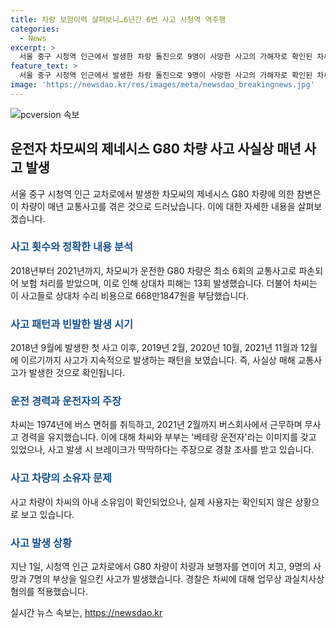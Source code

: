 ```yaml
---
title: 차량 보험이력 살펴보니…6년간 6번 사고 시청역 역주행
categories:
  - News
excerpt: >
  서울 중구 시청역 인근에서 발생한 차량 돌진으로 9명이 사망한 사고의 가해자로 확인된 차씨가 운전한 제네시스 G80 차량은 사실상 연간 사고를 내는 것으로 나타났다. 2018년부터 2021년까지 최소 6회 교통사고를 일으킨 이 차량으로 인해 상대차 피해도 13회 발생했으며, 총 수리비용은 668만1847원에 이르렀다. 차씨는 사고 당시 브레이크를 밟았으나 딱딱했다며 급발진을 주장하고 있다. 해당 차량의 소유주는 가해자의 아내로 확인됐지만, 운전자는 차씨나 아내 중 누구인지는 확인되지 않았다. 경찰은 차씨에 대해 업무상 과실치사상 혐의를 적용했다.  
feature_text: >
  서울 중구 시청역 인근에서 발생한 차량 돌진으로 9명이 사망한 사고의 가해자로 확인된 차씨가 운전한 제네시스 G80 차량은 사실상 연간 사고를 내는 것으로 나타났다. 2018년부터 2021년까지 최소 6회 교통사고를 일으킨 이 차량으로 인해 상대차 피해도 13회 발생했으며, 총 수리비용은 668만1847원에 이르렀다. 차씨는 사고 당시 브레이크를 밟았으나 딱딱했다며 급발진을 주장하고 있다. 해당 차량의 소유주는 가해자의 아내로 확인됐지만, 운전자는 차씨나 아내 중 누구인지는 확인되지 않았다. 경찰은 차씨에 대해 업무상 과실치사상 혐의를 적용했다.  
image: 'https://newsdao.kr/res/images/meta/newsdao_breakingnews.jpg'
---
```


<p><img src="https://newsdao.kr/res/images/meta/newsdao_breakingnews.jpg" alt="pcversion 속보" /></p>

<h2 data-ke-size="size26">운전자 차모씨의 제네시스 G80 차량 사고 사실상 매년 사고 발생</h2>

<p data-ke-size="size16">서울 중구 시청역 인근 교차로에서 발생한 차모씨의 제네시스 G80 차량에 의한 참변은 이 차량이 매년 교통사고를 겪은 것으로 드러났습니다. 이에 대한 자세한 내용을 살펴보겠습니다.</p>

<h3><b><span style="color: #1a5490;">사고 횟수와 정확한 내용 분석</span></b></h3>

<p data-ke-size="size16">2018년부터 2021년까지, 차모씨가 운전한 G80 차량은 최소 6회의 교통사고로 파손되어 보험 처리를 받았으며, 이로 인해 상대차 피해는 13회 발생했습니다. 더불어 차씨는 이 사고들로 상대차 수리 비용으로 668만1847원을 부담했습니다.</p>

<h3><b><span style="color: #1a5490;">사고 패턴과 빈발한 발생 시기</span></b></h3>

<p data-ke-size="size16">2018년 9월에 발생한 첫 사고 이후, 2019년 2월, 2020년 10월, 2021년 11월과 12월에 이르기까지 사고가 지속적으로 발생하는 패턴을 보였습니다. 즉, 사실상 매해 교통사고가 발생한 것으로 확인됩니다.</p>

<h3><b><span style="color: #1a5490;">운전 경력과 운전자의 주장</span></b></h3>

<p data-ke-size="size16">차씨는 1974년에 버스 면허를 취득하고, 2021년 2월까지 버스회사에서 근무하며 무사고 경력을 유지했습니다. 이에 대해 차씨와 부부는 '베테랑 운전자'라는 이미지를 갖고 있었으나, 사고 발생 시 브레이크가 딱딱하다는 주장으로 경찰 조사를 받고 있습니다.</p>

<h3><b><span style="color: #1a5490;">사고 차량의 소유자 문제</span></b></h3>

<p data-ke-size="size16">사고 차량이 차씨의 아내 소유임이 확인되었으나, 실제 사용자는 확인되지 않은 상황으로 보고 있습니다.</p>

<h3><b><span style="color: #1a5490;">사고 발생 상황</span></b></h3>

<p data-ke-size="size16">지난 1일, 시청역 인근 교차로에서 G80 차량이 차량과 보행자를 연이어 치고, 9명의 사망과 7명의 부상을 일으킨 사고가 발생했습니다. 경찰은 차씨에 대해 업무상 과실치사상 혐의를 적용했습니다.</p>
실시간 뉴스 속보는, <a href="https://newsdao.kr" rel="dofollow">https://newsdao.kr</a>


